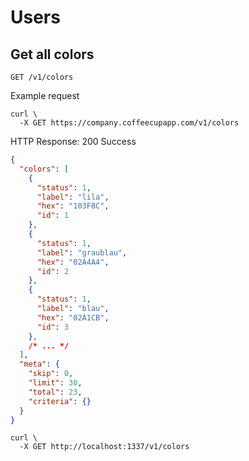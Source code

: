 # Users

## Get all colors

`GET /v1/colors`

Example request

```shell
curl \
  -X GET https://company.coffeecupapp.com/v1/colors
```

HTTP Response: 200 Success

```json
{
  "colors": [
    {
      "status": 1,
      "label": "lila",
      "hex": "103F8C",
      "id": 1
    },
    {
      "status": 1,
      "label": "graublau",
      "hex": "02A4A4",
      "id": 2
    },
    {
      "status": 1,
      "label": "blau",
      "hex": "02A1CB",
      "id": 3
    },
    /* ... */
  ],
  "meta": {
    "skip": 0,
    "limit": 30,
    "total": 23,
    "criteria": {}
  }
}
```


```shell
curl \
  -X GET http://localhost:1337/v1/colors
```